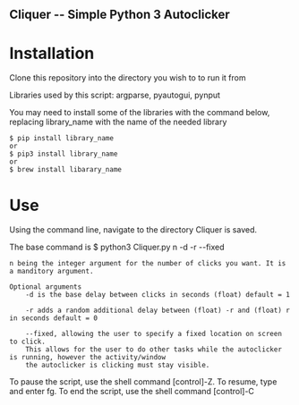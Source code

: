 ## Cliquer -- Simple Python 3 Autoclicker 

# Installation

Clone this repository into the directory you wish to to run it from

Libraries used by this script: argparse, pyautogui, pynput
    
You may need to install some of the libraries with the command below, replacing library_name with the name of the needed library 
    
    $ pip install library_name
    or
    $ pip3 install library_name
    or 
    $ brew install libarary_name

# Use

Using the command line, navigate to the directory Cliquer is saved. 

The base command is $ python3 Cliquer.py n -d -r --fixed

    n being the integer argument for the number of clicks you want. It is a manditory argument. 
    
    Optional arguments
        -d is the base delay between clicks in seconds (float) default = 1
        
        -r adds a random additional delay between (float) -r and (float) r in seconds default = 0
    
        --fixed, allowing the user to specify a fixed location on screen to click. 
        This allows for the user to do other tasks while the autoclicker is running, however the activity/window 
        the autoclicker is clicking must stay visible. 
        
        
       
To pause the script, use the shell command [control]-Z. To resume, type and enter fg. 
To end the script, use the shell command [control]-C
